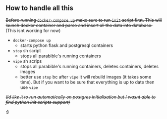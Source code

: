 ## How to handle all this

~~Before running `docker-compose up` make sure to run `init` script first. This will launch docker container and parse and insert all the data into database.~~ (This isnt working for now)

* `docker-compose up`
    * starts python flask and postgresql containers
* `stop` sh script
    * stops all parabible's running containers
* `vipe` sh scrips
    * stops all parabible's running containers, deletes containers, deletes images
    * better use `stop` bc after `vipe` it will rebuild images (it takes some time). But if you want to be sure that everything is up to date then use `vipe`

~~*(Id like it to run automatically on postgres initialisation but I wasnt able to find python init scripts support)*~~

**:)**